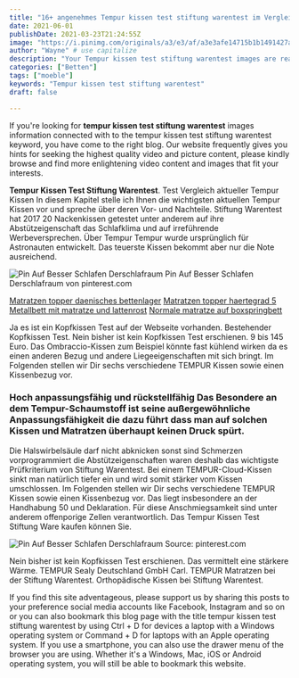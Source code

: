 ```yaml
---
title: "16+ angenehmes Tempur kissen test stiftung warentest im Vergleich"
date: 2021-06-01
publishDate: 2021-03-23T21:24:55Z
image: "https://i.pinimg.com/originals/a3/e3/af/a3e3afe14715b1b1491427a1cbe57b58.png"
author: "Wayne" # use capitalize
description: "Your Tempur kissen test stiftung warentest images are ready in this website. Tempur kissen test stiftung warentest are a topic that is being searched for and liked by netizens now. You can Find and Download the Tempur kissen test stiftung warentest files here. Download all free vectors."
categories: ["Betten"]
tags: ["moeble"]
keywords: "Tempur kissen test stiftung warentest"
draft: false

---
```


If you're looking for **tempur kissen test stiftung warentest** images information connected with to the tempur kissen test stiftung warentest keyword, you have come to the right  blog. Our website frequently  gives you  hints  for seeking  the highest  quality video and picture  content, please kindly browse and find more enlightening video content and images that fit your interests.

**Tempur Kissen Test Stiftung Warentest**. Test Vergleich aktueller Tempur Kissen In diesem Kapitel stelle ich Ihnen die wichtigsten aktuellen Tempur Kissen vor und spreche über deren Vor- und Nachteile. Stiftung Warentest hat 2017 20 Nackenkissen getestet unter anderem auf ihre Abstützeigenschaft das Schlafklima und auf irreführende Werbeversprechen. Über Tempur Tempur wurde ursprünglich für Astronauten entwickelt. Das teuerste Kissen bekommt aber nur die Note ausreichend.

![Pin Auf Besser Schlafen Derschlafraum](https://i.pinimg.com/originals/a3/e3/af/a3e3afe14715b1b1491427a1cbe57b58.png "Pin Auf Besser Schlafen Derschlafraum")
Pin Auf Besser Schlafen Derschlafraum von pinterest.com

[Matratzen topper daenisches bettenlager](/matratzen-topper-daenisches-bettenlager/)
[Matratzen topper haertegrad 5](/matratzen-topper-haertegrad-5/)
[Metallbett mit matratze und lattenrost](/metallbett-mit-matratze-und-lattenrost/)
[Normale matratze auf boxspringbett](/normale-matratze-auf-boxspringbett/)

Ja es ist ein Kopfkissen Test auf der Webseite vorhanden. Bestehender Kopfkissen Test. Nein bisher ist kein Kopfkissen Test erschienen. 9 bis 145 Euro. Das Ombraccio-Kissen zum Beispiel könnte fast kühlend wirken da es einen anderen Bezug und andere Liegeeigenschaften mit sich bringt. Im Folgenden stellen wir Dir sechs verschiedene TEMPUR Kissen sowie einen Kissenbezug vor.

### Hoch anpassungsfähig und rückstellfähig Das Besondere an dem Tempur-Schaumstoff ist seine außergewöhnliche Anpassungsfähigkeit die dazu führt dass man auf solchen Kissen und Matratzen überhaupt keinen Druck spürt.

Die Halswirbelsäule darf nicht abknicken sonst sind Schmerzen vorprogrammiert die Abstützeigenschaften waren deshalb das wichtigste Prüfkriterium von Stiftung Warentest. Bei einem TEMPUR-Cloud-Kissen sinkt man natürlich tiefer ein und wird somit stärker vom Kissen umschlossen. Im Folgenden stellen wir Dir sechs verschiedene TEMPUR Kissen sowie einen Kissenbezug vor. Das liegt insbesondere an der Handhabung 50 und Deklaration. Für diese Anschmiegsamkeit sind unter anderem offenporige Zellen verantwortlich. Das Tempur Kissen Test Stiftung Ware kaufen können Sie.


![Pin Auf Besser Schlafen Derschlafraum](https://i.pinimg.com/originals/a3/e3/af/a3e3afe14715b1b1491427a1cbe57b58.png "Pin Auf Besser Schlafen Derschlafraum")
Source: pinterest.com

Nein bisher ist kein Kopfkissen Test erschienen. Das vermittelt eine stärkere Wärme. TEMPUR Sealy Deutschland GmbH Carl. TEMPUR Matratzen bei der Stiftung Warentest. Orthopädische Kissen bei Stiftung Warentest.

If you find this site adventageous, please support us by sharing this posts to your preference social media accounts like Facebook, Instagram and so on or you can also bookmark this blog page with the title tempur kissen test stiftung warentest by using Ctrl + D for devices a laptop with a Windows operating system or Command + D for laptops with an Apple operating system. If you use a smartphone, you can also use the drawer menu of the browser you are using. Whether it's a Windows, Mac, iOS or Android operating system, you will still be able to bookmark this website.
